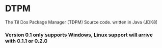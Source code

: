 # DTPM
The Til Dos Package Manager (TDPM) Source code. written in Java (JDK8)
### Version 0.1 only supports Windows, Linux support will arrive with 0.1.1 or 0.2.0
